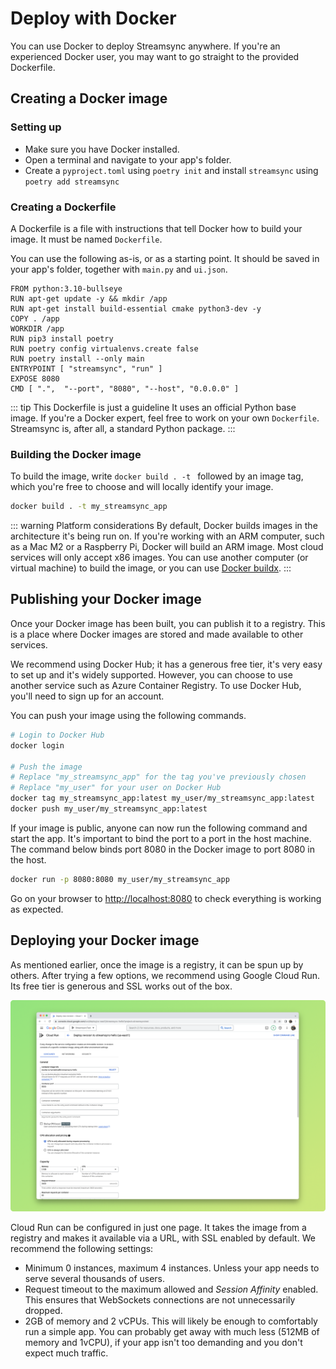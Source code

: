 # Deploy with Docker

You can use Docker to deploy Streamsync anywhere. If you're an experienced Docker user, you may want to go straight to the provided Dockerfile.

## Creating a Docker image

### Setting up

- Make sure you have Docker installed.
- Open a terminal and navigate to your app's folder.
- Create a `pyproject.toml` using `poetry init` and install `streamsync` using `poetry add streamsync`

### Creating a Dockerfile

A Dockerfile is a file with instructions that tell Docker how to build your image. It must be named `Dockerfile`.

You can use the following as-is, or as a starting point. It should be saved in your app's folder, together with `main.py` and `ui.json`.

```docker
FROM python:3.10-bullseye
RUN apt-get update -y && mkdir /app
RUN apt-get install build-essential cmake python3-dev -y
COPY . /app
WORKDIR /app
RUN pip3 install poetry
RUN poetry config virtualenvs.create false
RUN poetry install --only main
ENTRYPOINT [ "streamsync", "run" ]
EXPOSE 8080
CMD [ ".",  "--port", "8080", "--host", "0.0.0.0" ] 
```

::: tip This Dockerfile is just a guideline
It uses an official Python base image.
If you're a Docker expert, feel free to work on your own `Dockerfile`. Streamsync is, after all, a standard Python package.
:::

### Building the Docker image

To build the image, write `docker build . -t ` followed by an image tag, which you're free to choose and will locally identify your image.

```sh
docker build . -t my_streamsync_app
```

::: warning Platform considerations
By default, Docker builds images in the architecture it's being run on. If you're working with an ARM computer, such as a Mac M2 or a Raspberry Pi, Docker will build an ARM image. Most cloud services will only accept x86 images. You can use another computer (or virtual machine) to build the image, or you can use [Docker buildx](https://docs.docker.com/build/building/multi-platform/).
:::

## Publishing your Docker image

Once your Docker image has been built, you can publish it to a registry. This is a place where Docker images are stored and made available to other services.

We recommend using Docker Hub; it has a generous free tier, it's very easy to set up and it's widely supported. However, you can choose to use another service such as Azure Container Registry. To use Docker Hub, you'll need to sign up for an account.

You can push your image using the following commands.

```sh
# Login to Docker Hub
docker login

# Push the image
# Replace "my_streamsync_app" for the tag you've previously chosen
# Replace "my_user" for your user on Docker Hub
docker tag my_streamsync_app:latest my_user/my_streamsync_app:latest
docker push my_user/my_streamsync_app:latest
```

If your image is public, anyone can now run the following command and start the app. It's important to bind the port to a port in the host machine. The command below binds port 8080 in the Docker image to port 8080 in the host.

```sh
docker run -p 8080:8080 my_user/my_streamsync_app
```

Go on your browser to [http://localhost:8080](http://localhost:8080) to check everything is working as expected.

## Deploying your Docker image

As mentioned earlier, once the image is a registry, it can be spun up by others. After trying a few options, we recommend using Google Cloud Run. Its free tier is generous and SSL works out of the box.

![Run and Share - Google Cloud Run](./images/deploy-with-docker.google-cloud-run.png)

Cloud Run can be configured in just one page. It takes the image from a registry and makes it available via a URL, with SSL enabled by default. We recommend the following settings:

- Minimum 0 instances, maximum 4 instances. Unless your app needs to serve several thousands of users.
- Request timeout to the maximum allowed and _Session Affinity_ enabled. This ensures that WebSockets connections are not unnecessarily dropped.
- 2GB of memory and 2 vCPUs. This will likely be enough to comfortably run a simple app. You can probably get away with much less (512MB of memory and 1vCPU), if your app isn't too demanding and you don't expect much traffic.

